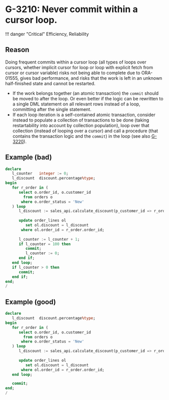 # G-3210: Never commit within a cursor loop.

!!! danger "Critical"
    Efficiency, Reliability

## Reason

Doing frequent commits within a cursor loop (all types of loops over cursors, whether implicit cursor for loop or loop with explicit fetch from cursor or cursor variable) risks not being able to complete due to ORA-01555, gives bad performance, and risks that the work is left in an unknown half-finished state and cannot be restarted.

* If the work belongs together (an atomic transaction) the `commit` should be moved to after the loop. Or even better if the logic can be rewritten to a single DML statement on all relevant rows instead of a loop, committing after the single statement.
* If each loop iteration is a self-contained atomic transaction, consider instead to populate a collection of transactions to be done (taking restartability into account by collection population), loop over that collection (instead of looping over a cursor) and call a procedure (that contains the transaction logic and the `commit`) in the loop (see also [G-3220](../g-3220)).


## Example (bad)

``` sql
declare
   l_counter   integer := 0;
   l_discount  discount.percentage%type;
begin
   for r_order in (
      select o.order_id, o.customer_id
        from orders o
       where o.order_status = 'New'
   ) loop
      l_discount := sales_api.calculate_discount(p_customer_id => r_order.customer_id);
      
      update order_lines ol
         set ol.discount = l_discount
       where ol.order_id = r_order.order_id;
      
      l_counter := l_counter + 1;
      if l_counter = 100 then
         commit;
         l_counter := 0;
      end if;
   end loop;
   if l_counter > 0 then
      commit;
   end if;
end;
/
```

## Example (good)

``` sql
declare
   l_discount  discount.percentage%type;
begin
   for r_order in (
      select o.order_id, o.customer_id
        from orders o
       where o.order_status = 'New'
   ) loop
      l_discount := sales_api.calculate_discount(p_customer_id => r_order.customer_id);
      
      update order_lines ol
         set ol.discount = l_discount
       where ol.order_id = r_order.order_id;
   end loop;

   commit;
end;
/
```